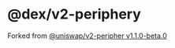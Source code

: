 # @dex/v2-periphery

Forked from
[@uniswap/v2-peripher v1.1.0-beta.0](https://github.com/Uniswap/v2-periphery/tree/2efa12e0f2d808d9b49737927f0e416fafa5af68)
